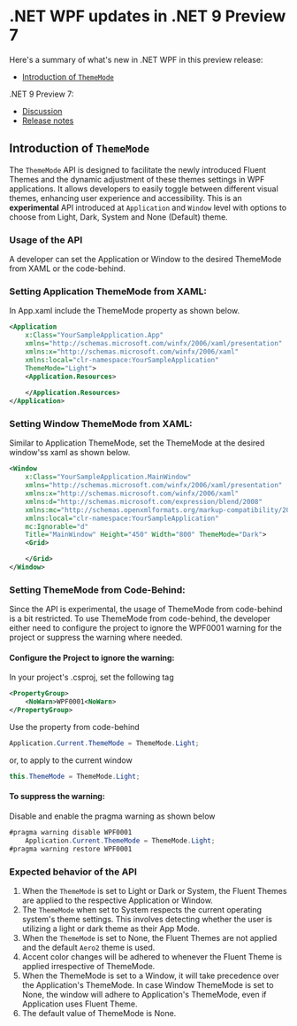 # .NET WPF updates in .NET 9 Preview 7

Here's a summary of what's new in .NET WPF in this preview release:

* [Introduction of `ThemeMode`](#introduction-of-thememode)

.NET 9 Preview 7:
* [Discussion](https://aka.ms/dotnet/9/preview7)
* [Release notes](README.md)

## Introduction of `ThemeMode`
The `ThemeMode` API is designed to facilitate the newly introduced Fluent Themes and the dynamic adjustment of these themes settings in WPF applications. It allows developers to easily toggle between different visual themes, enhancing user experience and accessibility. This is an **experimental** API introduced at `Application` and `Window` level with options to choose from Light, Dark, System and None (Default) theme.

### Usage of the API
A developer can set the Application or Window to the desired ThemeMode from XAML or the code-behind.
### Setting Application ThemeMode from XAML: 
In App.xaml include the ThemeMode property as shown below.
```xml
<Application 
    x:Class="YourSampleApplication.App"
    xmlns="http://schemas.microsoft.com/winfx/2006/xaml/presentation"
    xmlns:x="http://schemas.microsoft.com/winfx/2006/xaml"
    xmlns:local="clr-namespace:YourSampleApplication"
    ThemeMode="Light">
    <Application.Resources>
    
    </Application.Resources>
</Application>
```

### Setting Window ThemeMode from XAML: 
Similar to Application ThemeMode, set the ThemeMode at the desired window'ss xaml as shown below.
```xml
<Window
    x:Class="YourSampleApplication.MainWindow"
    xmlns="http://schemas.microsoft.com/winfx/2006/xaml/presentation"
    xmlns:x="http://schemas.microsoft.com/winfx/2006/xaml"
    xmlns:d="http://schemas.microsoft.com/expression/blend/2008"
    xmlns:mc="http://schemas.openxmlformats.org/markup-compatibility/2006"
    xmlns:local="clr-namespace:YourSampleApplication"
    mc:Ignorable="d"
    Title="MainWindow" Height="450" Width="800" ThemeMode="Dark">
    <Grid>

    </Grid>
</Window>
```

### Setting ThemeMode from Code-Behind:
Since the API is experimental, the usage of ThemeMode from code-behind is a bit restricted. To use ThemeMode from code-behind, the developer either need to configure the project to ignore the WPF0001 warning for the project or suppress the warning where needed.

#### Configure the Project to ignore the warning:
In your project's .csproj, set the following tag
```xml
<PropertyGroup>
    <NoWarn>WPF0001<NoWarn>
</PropertyGroup>
```

Use the property from code-behind
```cs
Application.Current.ThemeMode = ThemeMode.Light;
```

or, to apply to the current window
```cs
this.ThemeMode = ThemeMode.Light;
```


#### To suppress the warning:
Disable and enable the pragma warning as shown below
```cs
#pragma warning disable WPF0001
    Application.Current.ThemeMode = ThemeMode.Light;
#pragma warning restore WPF0001
```



### Expected behavior of the API
1. When the `ThemeMode` is set to Light or Dark or System, the Fluent Themes are applied to the respective Application or Window.
2. The `ThemeMode` when set to System respects the current operating system's theme settings. This involves detecting whether the user is utilizing a light or dark theme as their App Mode.
3. When the `ThemeMode` is set to None, the Fluent Themes are not applied and the default `Aero2` theme is used.
4. Accent color changes will be adhered to whenever the Fluent Theme is applied irrespective of ThemeMode.
5. When the ThemeMode is set to a Window, it will take precedence over the Application's ThemeMode. In case Window ThemeMode is set to None, the window will adhere to Application's ThemeMode, even if Application uses Fluent Theme.
6. The default value of ThemeMode is None.
